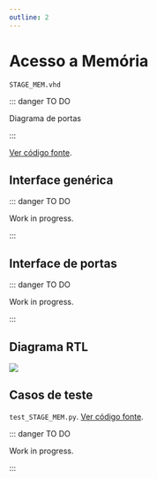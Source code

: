 ```yaml
---
outline: 2
---
```


# Acesso a Memória

`STAGE_MEM.vhd`

::: danger TO DO

Diagrama de portas

:::

[Ver código fonte](https://github.com/pfeinsper/24a-CTI-RISCV/blob/main/src/STAGE_MEM.vhd).

## Interface genérica


::: danger TO DO

Work in progress.

:::

## Interface de portas

::: danger TO DO

Work in progress.

:::

## Diagrama RTL

![](/images/referencia/componentes/stage_mem_rtl.drawio.svg)

## Casos de teste

`test_STAGE_MEM.py`.
[Ver código fonte](https://github.com/pfeinsper/24a-CTI-RISCV/blob/main/test/test_STAGE_MEM.py).

::: danger TO DO

Work in progress.

:::
